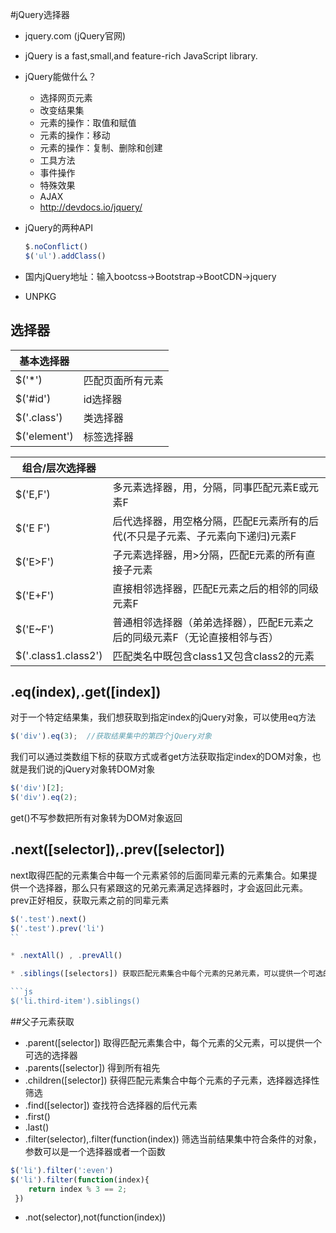 #jQuery选择器

* jquery.com   (jQuery官网)

* jQuery is a fast,small,and feature-rich JavaScript library.

* jQuery能做什么？
    * 选择网页元素
    * 改变结果集
    * 元素的操作：取值和赋值
    * 元素的操作：移动
    * 元素的操作：复制、删除和创建
    * 工具方法
    * 事件操作
    * 特殊效果
    * AJAX
    * http://devdocs.io/jquery/

* jQuery的两种API

    ```js
    $.noConflict()
    $('ul').addClass()
    ```

* 国内jQuery地址：输入bootcss->Bootstrap->BootCDN->jquery
* UNPKG

## 选择器

|基本选择器||
|--|--|
|$('\*')|匹配页面所有元素|
|$('#id')|id选择器|
|$('.class')|类选择器|
|$('element')|标签选择器|


|组合/层次选择器||
|--|--|
|$('E,F')|多元素选择器，用，分隔，同事匹配元素E或元素F|
|$('E F')|后代选择器，用空格分隔，匹配E元素所有的后代(不只是子元素、子元素向下递归)元素F|
|$('E>F')|子元素选择器，用>分隔，匹配E元素的所有直接子元素|
|$('E+F')|直接相邻选择器，匹配E元素之后的相邻的同级元素F|
|$('E~F')|普通相邻选择器（弟弟选择器），匹配E元素之后的同级元素F（无论直接相邻与否）|
|$('.class1.class2')|匹配类名中既包含class1又包含class2的元素|



## .eq(index),.get([index])

对于一个特定结果集，我们想获取到指定index的jQuery对象，可以使用eq方法
```js
$('div').eq(3);  //获取结果集中的第四个jQuery对象
```

我们可以通过类数组下标的获取方式或者get方法获取指定index的DOM对象，也就是我们说的jQuery对象转DOM对象

```js
$('div')[2];
$('div').eq(2);
```
get()不写参数把所有对象转为DOM对象返回


## .next([selector]),.prev([selector])

next取得匹配的元素集合中每一个元素紧邻的后面同辈元素的元素集合。如果提供一个选择器，那么只有紧跟这的兄弟元素满足选择器时，才会返回此元素。prev正好相反，获取元素之前的同辈元素

```js
$('.test').next()
$('.test').prev('li')
``

* .nextAll() , .prevAll()

* .siblings([selectors]) 获取匹配元素集合中每个元素的兄弟元素，可以提供一个可选的选择器

```js
$('li.third-item').siblings()
```

##父子元素获取

* .parent([selector])    取得匹配元素集合中，每个元素的父元素，可以提供一个可选的选择器
* .parents([selector])   得到所有祖先
* .children([selector])  获得匹配元素集合中每个元素的子元素，选择器选择性筛选
* .find([selector])   查找符合选择器的后代元素
* .first()
* .last()
* .filter(selector),.filter(function(index))  筛选当前结果集中符合条件的对象，参数可以是一个选择器或者一个函数

```js
$('li').filter(':even')
$('li').filter(function(index){
    return index % 3 == 2;
 })
```
* .not(selector),not(function(index))